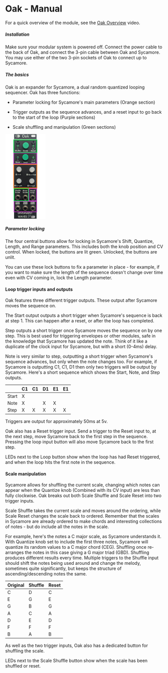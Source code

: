 # Oak - Manual

For a quick overview of the module, see the [Oak Overview](https://www.youtube.com/watch?v=Zvx0Bf0yH-E) video.

##### Installation

Make sure your modular system is powered off. Connect the power cable to the back of Oak, and connect the 3-pin cable between Oak and Sycamore. You may use either of the two 3-pin sockets of Oak to connect up to Sycamore.

##### The basics

Oak is an expander for Sycamore, a dual random quantized looping sequencer. Oak has three functions:

- Parameter locking for Sycamore's main parameters (Orange section)

- Trigger outputs as the sequence advances, and a reset input to go back to the start of the loop (Purple sections)

- Scale shuffling and manipulation (Green sections)

<img src="images/oak-annotated.jpg" title="" alt="oak-annotated" width="128">

##### Parameter locking

The four central buttons allow for locking in Sycamore's Shift, Quantize, Length, and Range parameters. This includes both the knob position and CV control. When locked, the buttons are lit green. Unlocked, the buttons are unlit.

You can use these lock buttons to fix a parameter in place - for example, if you want to make sure the length of the sequence doesn't change over time even with CV coming in, lock the Length parameter.

#### Loop trigger inputs and outputs

Oak features three different trigger outputs. These output after Sycamore moves the sequence on.

The Start output outputs a short trigger when Sycamore's sequence is back at step 1. This can happen after a reset, or after the loop has completed.

Step outputs a short trigger once Sycamore moves the sequence on by one step. This is best used for triggering envelopes or other modules, safe in the knowledge that Sycamore has updated the note. Think of it like a duplicate of the clock input for Sycamore, but with a short (0-4ms) delay.

Note is very similar to step, outputting a short trigger when Sycamore's sequence advances, but only when the note changes too. For example, if Sycamore is outputting C1, C1, D1 then only two triggers will be output by Sycamore. Here's a short sequence which shows the Start, Note, and Step outputs.

|       | C1  | C1  | D1  | E1  | E1  |
| ----- | --- | --- | --- | --- | --- |
| Start | X   |     |     |     |     |
| Note  | X   |     | X   | X   |     |
| Step  | X   | X   | X   | X   | X   |

Triggers are output for approximately 50ms at 5v.

Oak also has a Reset trigger input. Send a trigger to the Reset input to, at the next step, move Sycamore back to the first step in the sequence. Pressing the loop input button will also move Sycamore back to the first step.

LEDs next to the Loop button show when the loop has had Reset triggered, and when the loop hits the first note in the sequence.

#### Scale manipulation

Sycamore allows for shuffling the current scale, changing which notes can appear when the Quantize knob (Combined with its CV input) are less than fully clockwise. Oak breaks out both Scale Shuffle and Scale Reset into two trigger inputs.

Scale Shuffle takes the current scale and moves around the ordering, while Scale Reset changes the scale back to ordered. Remember that the scales in Sycamore are already ordered to make chords and interesting collections of notes - but do include all the notes in the scale. 

For example, here's the notes a C major scale, as Sycamore understands it. With Quantize knob set to include the first three notes, Sycamore will quantize its random values to a C major chord (CEG). Shuffling once re-arranges the notes in this case giving a G major triad (GBD). Shuffling produces different results every time. Multiple triggers to the Shuffle input should shift the notes being used around and change the melody, sometimes quite significantly, but keeps the structure of ascending/descending notes the same.

| Original | Shuffle | Reset |
| -------- | ------- | ----- |
| C        | D       | C     |
| E        | G       | E     |
| G        | B       | G     |
| A        | C       | A     |
| D        | E       | D     |
| F        | F       | F     |
| B        | A       | B     |

As well as the two trigger inputs, Oak also has a dedicated button for shuffling the scale.

LEDs next to the Scale Shuffle button show when the scale has been shuffled or reset.